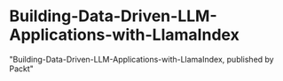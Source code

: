 # Building-Data-Driven-LLM-Applications-with-LlamaIndex
"Building-Data-Driven-LLM-Applications-with-LlamaIndex, published by Packt"
